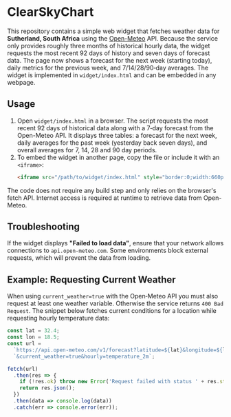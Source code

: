 # ClearSkyChart

This repository contains a simple web widget that fetches weather data for **Sutherland, South Africa** using the [Open-Meteo](https://open-meteo.com/) API. Because the service only provides roughly three months of historical hourly data, the widget requests the most recent 92 days of history and seven days of forecast data. The page now shows a forecast for the next week (starting today), daily metrics for the previous week, and 7/14/28/90‑day averages. The widget is implemented in `widget/index.html` and can be embedded in any webpage.

## Usage

1. Open `widget/index.html` in a browser. The script requests the most recent 92 days of historical data along with a 7‑day forecast from the Open-Meteo API. It displays three tables: a forecast for the next week, daily averages for the past week (yesterday back seven days), and overall averages for 7, 14, 28 and 90 day periods.
2. To embed the widget in another page, copy the file or include it with an `<iframe>`:
   ```html
   <iframe src="/path/to/widget/index.html" style="border:0;width:660px;height:600px"></iframe>
   ```

The code does not require any build step and only relies on the browser's fetch API. Internet access is required at runtime to retrieve data from Open-Meteo.

## Troubleshooting

If the widget displays **"Failed to load data"**, ensure that your network
allows connections to `api.open-meteo.com`. Some environments block external
requests, which will prevent the data from loading.

## Example: Requesting Current Weather

When using `current_weather=true` with the Open‑Meteo API you must also request
at least one weather variable. Otherwise the service returns `400 Bad Request`.
The snippet below fetches current conditions for a location while requesting
hourly temperature data:

```javascript
const lat = 32.4;
const lon = 18.5;
const url =
  `https://api.open-meteo.com/v1/forecast?latitude=${lat}&longitude=${lon}` +
  `&current_weather=true&hourly=temperature_2m`;

fetch(url)
  .then(res => {
    if (!res.ok) throw new Error('Request failed with status ' + res.status);
    return res.json();
  })
  .then(data => console.log(data))
  .catch(err => console.error(err));
```


